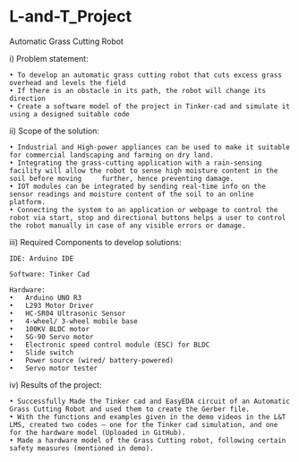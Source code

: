 # L-and-T_Project

Automatic Grass Cutting Robot

i)	Problem statement:

    • To develop an automatic grass cutting robot that cuts excess grass overhead and levels the field
  	• If there is an obstacle in its path, the robot will change its direction
  	• Create a software model of the project in Tinker-cad and simulate it using a designed suitable code

ii)	Scope of the solution:

	• Industrial and High-power appliances can be used to make it suitable for commercial landscaping and farming on dry land.
	• Integrating the grass-cutting application with a rain-sensing facility will allow the robot to sense high moisture content in the soil before moving     further, hence preventing damage.
	• IOT modules can be integrated by sending real-time info on the sensor readings and moisture content of the soil to an online platform.
	• Connecting the system to an application or webpage to control the robot via start, stop and directional buttons helps a user to control the robot manually in case of any visible errors or damage.





iii)	Required Components to develop solutions:

	IDE: Arduino IDE

	Software: Tinker Cad

	Hardware:
    •	Arduino UNO R3
    •	L293 Motor Driver
    •	HC-SR04 Ultrasonic Sensor
    •	4-wheel/ 3-wheel mobile base
    •	100KV BLDC motor 
    •	SG-90 Servo motor
    •	Electronic speed control module (ESC) for BLDC
    •	Slide switch
    •	Power source (wired/ battery-powered)
    •	Servo motor tester

iv)	Results of the project:

	• Successfully Made the Tinker cad and EasyEDA circuit of an Automatic Grass Cutting Robot and used them to create the Gerber file.
	• With the functions and examples given in the demo videos in the L&T LMS, created two codes – one for the Tinker cad simulation, and one for the hardware model (Uploaded in GitHub).
	• Made a hardware model of the Grass Cutting robot, following certain safety measures (mentioned in demo).

